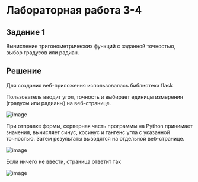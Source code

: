 # Лабораторная работа 3-4

## Задание 1 
Вычисление тригонометрических функций с заданной точностью, выбор градусов или радиан.

## Решение

Для создания веб-приложения использовалась библиотека flask

Пользователь вводит угол, точность и выбирает единицы измерения (градусы или радианы) на веб-странице.

![image](https://github.com/HESOYAMSPQK/dynamic-language-labs/assets/75386181/cc8a6f21-4e3e-4e55-9358-4d090fe9aae4)


При отправке формы, серверная часть программы на Python принимает значения, вычисляет синус, косинус и тангенс угла с указанной точностью. Затем результаты выводятся на отдельной веб-странице.

![image](https://github.com/HESOYAMSPQK/dynamic-language-labs/assets/75386181/cb160980-4716-42f0-8a28-f3587847367d)

Если ничего не ввести, страница ответит так 

![image](https://github.com/HESOYAMSPQK/dynamic-language-labs/assets/75386181/a2ca27c3-5cac-4e8c-a194-c1f676278af6)

